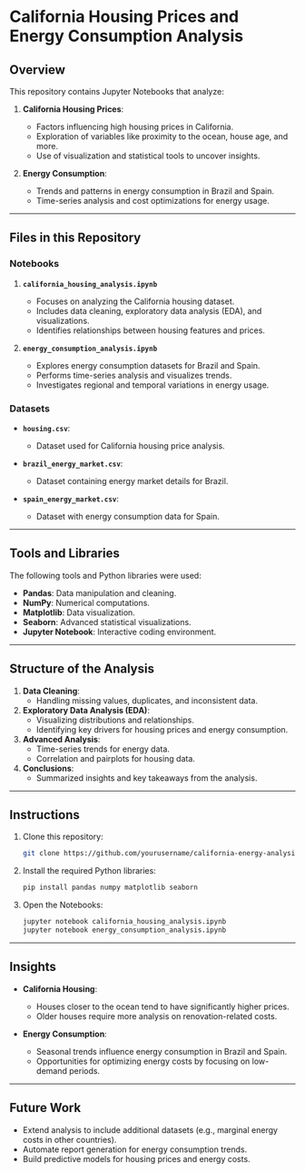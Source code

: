 # California Housing Prices and Energy Consumption Analysis

## Overview
This repository contains Jupyter Notebooks that analyze:

1. **California Housing Prices**:
   - Factors influencing high housing prices in California.
   - Exploration of variables like proximity to the ocean, house age, and more.
   - Use of visualization and statistical tools to uncover insights.

2. **Energy Consumption**:
   - Trends and patterns in energy consumption in Brazil and Spain.
   - Time-series analysis and cost optimizations for energy usage.

---

## Files in this Repository

### Notebooks
1. **`california_housing_analysis.ipynb`**
   - Focuses on analyzing the California housing dataset.
   - Includes data cleaning, exploratory data analysis (EDA), and visualizations.
   - Identifies relationships between housing features and prices.

2. **`energy_consumption_analysis.ipynb`**
   - Explores energy consumption datasets for Brazil and Spain.
   - Performs time-series analysis and visualizes trends.
   - Investigates regional and temporal variations in energy usage.

### Datasets
- **`housing.csv`**:
  - Dataset used for California housing price analysis.

- **`brazil_energy_market.csv`**:
  - Dataset containing energy market details for Brazil.

- **`spain_energy_market.csv`**:
  - Dataset with energy consumption data for Spain.

---

## Tools and Libraries
The following tools and Python libraries were used:

- **Pandas**: Data manipulation and cleaning.
- **NumPy**: Numerical computations.
- **Matplotlib**: Data visualization.
- **Seaborn**: Advanced statistical visualizations.
- **Jupyter Notebook**: Interactive coding environment.

---

## Structure of the Analysis
1. **Data Cleaning**:
   - Handling missing values, duplicates, and inconsistent data.
2. **Exploratory Data Analysis (EDA)**:
   - Visualizing distributions and relationships.
   - Identifying key drivers for housing prices and energy consumption.
3. **Advanced Analysis**:
   - Time-series trends for energy data.
   - Correlation and pairplots for housing data.
4. **Conclusions**:
   - Summarized insights and key takeaways from the analysis.

---

## Instructions
1. Clone this repository:
   ```bash
   git clone https://github.com/yourusername/california-energy-analysis.git
   ```
2. Install the required Python libraries:
   ```bash
   pip install pandas numpy matplotlib seaborn
   ```
3. Open the Notebooks:
   ```bash
   jupyter notebook california_housing_analysis.ipynb
   jupyter notebook energy_consumption_analysis.ipynb
   ```

---

## Insights
- **California Housing**:
  - Houses closer to the ocean tend to have significantly higher prices.
  - Older houses require more analysis on renovation-related costs.

- **Energy Consumption**:
  - Seasonal trends influence energy consumption in Brazil and Spain.
  - Opportunities for optimizing energy costs by focusing on low-demand periods.

---

## Future Work
- Extend analysis to include additional datasets (e.g., marginal energy costs in other countries).
- Automate report generation for energy consumption trends.
- Build predictive models for housing prices and energy costs.
